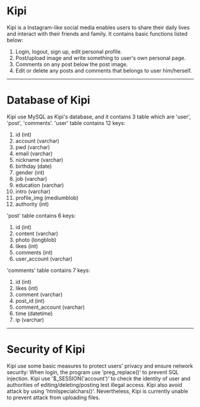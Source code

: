 # Kipi

Kipi is a Instagram-like social media enables users to share their daily lives and interact with their friends and family.
It contains basic functions listed below:

1. Login, logout, sign up, edit personal profile.
2. Post/upload image and write something to user's own personal page.
3. Comments on any post below the post image.
4. Edit or delete any posts and comments that belongs to user him/herself.

--------------------------------------------------------------------------------
# Database of Kipi

Kipi use MySQL as Kipi's database, and it contains 3 table which are 'user', 'post', 'comments'.
'user' table contains 12 keys:
1. id               (int)
2. account          (varchar)
3. pwd              (varchar)
4. email            (varchar)
5. nickname         (varchar)
6. birthday         (date)
7. gender           (int)
8. job              (varchar)
9. education        (varchar)
10. intro           (varchar)
11. profile_img     (mediumblob)
12. authority       (int)

'post' table contains 6 keys:
1. id               (int)
2. content          (varchar)
3. photo            (longblob)
4. likes            (int)
5. comments         (int)
6. user_account     (varchar)

'comments' table contains 7 keys:
1. id               (int)
2. likes            (int)
3. comment          (varchar)
4. post_id          (int)
5. comment_account  (varchar)
6. time             (datetime)
7. ip               (varchar)

--------------------------------------------------------------------------------
# Security of Kipi

Kipi use some basic measures to protect users' privacy and ensure network security:
When login, the program use 'preg_replace()' to prevent SQL injection.
Kipi use '$_SESSION('account')' to check the identity of user and authorities of editing/deleting/posting lest illegal access.
Kipi also avoid attack by using 'htmlspecialchars()'.
Nevertheless, Kipi is currently unable to prevent attack from uploading files.
